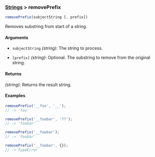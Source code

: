 ### [Strings](../) > removePrefix

```js
removePrefix(subjectString [, prefix])
```
Removes substring from start of a string.

#### Arguments

- `subjectString` _(string)_: The string to process.

- `[prefix]` _(string)_: Optional. The substring to remove from the original string.

#### Returns

_(string)_: Returns the result string.

#### Examples
```js
removePrefix('__foo', '__');
// -> 'foo'

removePrefix('__foobar', '??');
// -> 'foobar'

removePrefix('__foobar');
// -> 'foobar'

removePrefix('__foobar', {});
// -> TypeError
```
